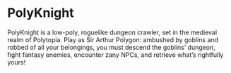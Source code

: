 # PolyKnight
PolyKnight is a low-poly, roguelike dungeon crawler, set in the medieval realm of Polytopia. Play as Sir Arthur Polygon: ambushed by goblins and robbed of all your belongings, you must descend the goblins’ dungeon, fight fantasy enemies, encounter zany NPCs, and retrieve what’s rightfully yours!
